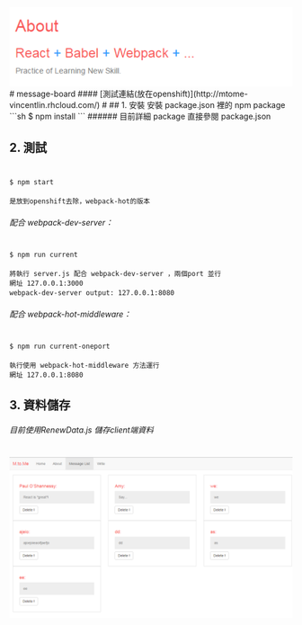 <img src="screenshot/message-board-2.PNG">
# message-board
#### [測試連結(放在openshift)](http://mtome-vincentlin.rhcloud.com/)
#
## 1. 安裝
安裝 package.json 裡的 npm package
```sh
$ npm install
```
###### 目前詳細 package 直接參閱 package.json


## 2. 測試
#
```sh
$ npm start 

是放到openshift去除，webpack-hot的版本
```
######  配合 webpack-dev-server：
#
```sh
$ npm run current

將執行 server.js 配合 webpack-dev-server ，兩個port 並行
網址 127.0.0.1:3000
webpack-dev-server output: 127.0.0.1:8080
```

######  配合 webpack-hot-middleware：
#
```sh
$ npm run current-oneport 

執行使用 webpack-hot-middleware 方法運行
網址 127.0.0.1:8080
```

## 3. 資料儲存
###### 目前使用RenewData.js 儲存client端資料
#
<img src="screenshot/message-board-1.PNG">
